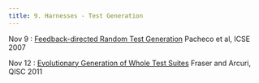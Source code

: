 ```yaml
---
title: 9. Harnesses - Test Generation
---
```


Nov 9
: [Feedback-directed Random Test Generation](https://homes.cs.washington.edu/~mernst/pubs/feedback-testgen-icse2007.pdf) Pacheco et al, ICSE 2007

Nov 12
: [Evolutionary Generation of Whole Test Suites](https://www.evosuite.org/wp-content/papercite-data/pdf/qsic11.pdf) Fraser and Arcuri, QISC 2011
